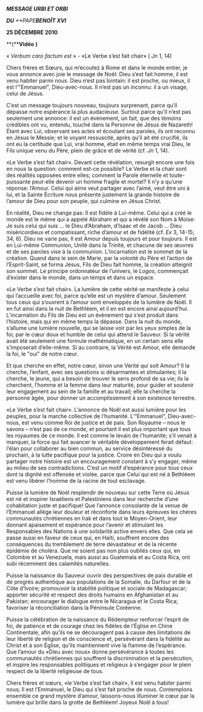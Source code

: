 ***MESSAGE URBI ET ORBI***

***DU** **PAPE****BENOÎT XVI***

**25 DÉCEMBRE 2010**

**(****Vidéo** **)**

« *Verbum caro factum est* » \- «Le Verbe s’est fait chair» ( *Jn* 1, 14)

Chers frères et Sœurs, qui m’écoutez à Rome et dans le monde entier, je vous annonce avec joie le message de Noël: Dieu s’est fait homme, il est venu habiter parmi nous. Dieu n’est pas lointain: il est proche, ou mieux, il est l’"Emmanuel", Dieu-avec-nous. Il n’est pas un inconnu: il a un visage, celui de Jésus.

C’est un message toujours nouveau, toujours surprenant, parce qu’il dépasse notre espérance la plus audacieuse. Surtout parce qu’il n’est pas seulement une annonce: il est un évènement, un fait, que des témoins crédibles ont vu, entendu, touché dans la Personne de Jésus de Nazareth! Étant avec Lui, observant ses actes et écoutant ses paroles, ils ont reconnu en Jésus le Messie; et le voyant ressuscité, après qu’il ait été crucifié, ils ont eu la certitude que Lui, vrai homme, était en même temps vrai Dieu, le Fils unique venu du Père, plein de grâce et de vérité (cf. *Jn* 1, 14).

«Le Verbe s’est fait chair». Devant cette révélation, resurgit encore une fois en nous la question: comment est-ce possible? Le Verbe et la chair sont des réalités opposées entre elles; comment la Parole éternelle et toute-puissante peut-elle devenir un homme fragile et mortel? Il n’y a qu’une réponse: l’Amour. Celui qui aime veut partager avec l’aimé, veut être uni à lui, et la Sainte Écriture nous présente justement la grande histoire de l’amour de Dieu pour son peuple, qui culmine en Jésus Christ.

En réalité, Dieu ne change pas: Il est fidèle à Lui-même. Celui qui a créé le monde est le même qui a appelé Abraham et qui a révélé son Nom à Moïse: Je suis celui qui suis … le Dieu d’Abraham, d’Isaac et de Jacob … Dieu miséricordieux et compatissant, riche d’amour et de fidélité (cf. *Ex* 3, 14-15; 34, 6). Dieu ne varie pas, Il est Amour depuis toujours et pour toujours. Il est en Lui-même Communion, Unité dans la Trinité, et chacune de ses œuvres et de ses paroles vise à la communion. L’incarnation est le sommet de la création. Quand dans le sein de Marie, par la volonté du Père et l’action de l’Esprit-Saint, se forma Jésus, Fils de Dieu fait homme, la création atteignit son sommet. Le principe ordonnateur de l’univers, le *Logos*, commençait d’exister dans le monde, dans un temps et dans un espace.

«Le Verbe s’est fait chair». La lumière de cette vérité se manifeste à celui qui l’accueille avec foi, parce qu’elle est un mystère d’amour. Seulement tous ceux qui s’ouvrent à l’amour sont enveloppés de la lumière de Noël. Il en fut ainsi dans la nuit de Bethléem, et il en est encore ainsi aujourd’hui. L’incarnation du Fils de Dieu est un évènement qui s’est produit dans l’histoire, mais qui en même temps la dépasse. Dans la nuit du monde, s’allume une lumière nouvelle, qui se laisse voir par les yeux simples de la foi, par le cœur doux et humble de celui qui attend le Sauveur. Si la vérité avait été seulement une formule mathématique, en un certain sens elle s’imposerait d’elle-même. Si au contraire, la Vérité est Amour, elle demande la foi, le "oui" de notre cœur.

Et que cherche en effet, notre cœur, sinon une Vérité qui soit Amour? Il la cherche, l’enfant, avec ses questions si désarmantes et stimulantes; il la cherche, le jeune, qui a besoin de trouver le sens profond de sa vie; ils la cherchent, l’homme et la femme dans leur maturité, pour guider et soutenir leur engagement au sein de la famille et au travail; elle la cherche la personne âgée, pour donner un accomplissement à son existence terrestre.

«Le Verbe s’est fait chair». L’annonce de Noël est aussi lumière pour les peuples, pour la marche collective de l’humanité. L’“Emmanuel”, Dieu-avec-nous, est venu comme Roi de justice et de paix. Son Royaume – nous le savons – n’est pas de ce monde, et pourtant il est plus important que tous les royaumes de ce monde. Il est comme le levain de l’humanité; s’il venait à manquer, la force qui fait avancer le véritable développement ferait défaut: l’élan pour collaborer au bien commun, au service désintéressé du prochain, à la lutte pacifique pour la justice. Croire en Dieu qui a voulu partager notre histoire est un encouragement constant à s’y engager, même au milieu de ses contradictions. C’est un motif d’espérance pour tous ceux dont la dignité est offensée et violée, parce que Celui qui est né à Bethléem est venu libérer l’homme de la racine de tout esclavage.

Puisse la lumière de Noël resplendir de nouveau sur cette Terre où Jésus est né et inspirer Israéliens et Palestiniens dans leur recherche d’une cohabitation juste et pacifique! Que l’annonce consolante de la venue de l’Emmanuel allège leur douleur et réconforte dans leurs épreuves les chères communautés chrétiennes en Irak et dans tout le Moyen-Orient, leur donnant apaisement et espérance pour l’avenir et stimulant les Responsables des Nations à une solidarité active envers elles. Que cela se passe aussi en faveur de ceux qui, en Haïti, souffrent encore des conséquences du tremblement de terre dévastateur et de la récente épidémie de choléra. Que ne soient pas non plus oubliés ceux qui, en Colombie et au Venezuela, mais aussi au Guatemala et au Costa Rica, ont subi récemment des calamités naturelles.

Puisse la naissance du Sauveur ouvrir des perspectives de paix durable et de progrès authentique aux populations de la Somalie, du Darfour et de la Côte d’Ivoire; promouvoir la stabilité politique et sociale de Madagascar; apporter sécurité et respect des droits humains en Afghanistan et au Pakistan; encourager le dialogue entre le Nicaragua et le Costa Rica; favoriser la réconciliation dans la Péninsule Coréenne.

Puisse la célébration de la naissance du Rédempteur renforcer l’esprit de foi, de patience et de courage chez les fidèles de l’Église en Chine Continentale, afin qu’ils ne se découragent pas à cause des limitations de leur liberté de religion et de conscience et, persévérant dans la fidélité au Christ et à son Église, qu’ils maintiennent vive la flamme de l’espérance. Que l’amour du «Dieu avec nous» donne persévérance à toutes les communautés chrétiennes qui souffrent la discrimination et la persécution, et inspire les responsables politiques et religieux à s’engager pour le plein respect de la liberté religieuse de tous.

Chers frères et sœurs, «le Verbe s’est fait chair», Il est venu habiter parmi nous; Il est l’Emmanuel, le Dieu qui s’est fait proche de nous. Contemplons ensemble ce grand mystère d’amour, laissons-nous illuminer le cœur par la lumière qui brille dans la grotte de Bethléem! Joyeux Noël à tous!